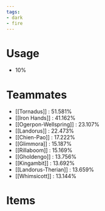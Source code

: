```yaml
---
tags:
- dark
- fire
---
```

# Usage
- 10%
# Teammates
- [[Tornadus]] : 51.581%
- [[Iron Hands]] : 41.162%
- [[Ogerpon-Wellspring]] : 23.107%
- [[Landorus]] : 22.473%
- [[Chien-Pao]] : 17.222%
- [[Glimmora]] : 15.187%
- [[Rillaboom]] : 15.169%
- [[Gholdengo]] : 13.756%
- [[Kingambit]] : 13.692%
- [[Landorus-Therian]] : 13.659%
- [[Whimsicott]] : 13.144%
# Items